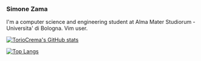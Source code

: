 ### Simone Zama
I'm a computer science and engineering student at Alma Mater Studiorum - Universita' di Bologna.
Vim user.

[![TorioCrema's GitHub stats](https://github-readme-stats.vercel.app/api?username=toriocrema&count_private=true&show_icons=true&theme=nord)](https://github.com/anuraghazra/github-readme-stats)

[![Top Langs](https://github-readme-stats.vercel.app/api/top-langs/?username=toriocrema)](https://github.com/anuraghazra/github-readme-stats)
